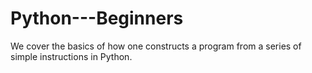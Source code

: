 # Python---Beginners
We cover the basics of how one constructs a program from a series of simple instructions in Python.
